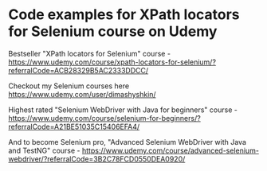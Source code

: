 # Code examples for XPath locators for Selenium course on Udemy
Bestseller "XPath locators for Selenium" course - https://www.udemy.com/course/xpath-locators-for-selenium/?referralCode=ACB28329B5AC2333DDCC/

Checkout my Selenium courses here https://www.udemy.com/user/dimashyshkin/

Highest rated "Selenium WebDriver with Java for beginners" course - https://www.udemy.com/course/selenium-for-beginners/?referralCode=A21BE51035C15406EFA4/

And to become Selenium pro, "Advanced Selenium WebDriver with Java and TestNG" course - https://www.udemy.com/course/advanced-selenium-webdriver/?referralCode=3B2C78FCD0550DEA0920/
